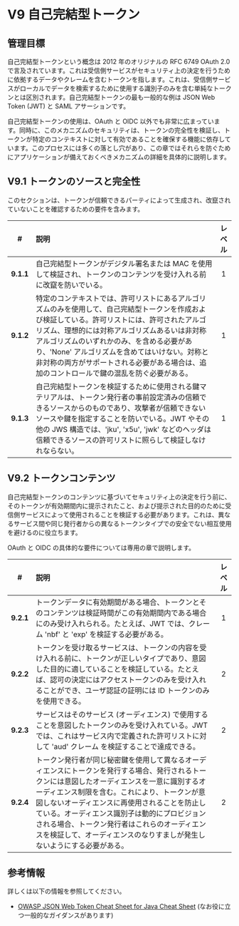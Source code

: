 # V9 自己完結型トークン

## 管理目標

自己完結型トークンという概念は 2012 年のオリジナルの RFC 6749 OAuth 2.0 で言及されています。これは受信側サービスがセキュリティ上の決定を行うために依拠するデータやクレームを含むトークンを指します。これは、受信側サービスがローカルでデータを検索するために使用する識別子のみを含む単純なトークンとは区別されます。自己完結型トークンの最も一般的な例は JSON Web Token (JWT) と SAML アサーションです。

自己完結型トークンの使用は、OAuth と OIDC 以外でも非常に広まっています。同時に、このメカニズムのセキュリティは、トークンの完全性を検証し、トークンが特定のコンテキストに対して有効であることを確保する機能に依存しています。このプロセスには多くの落とし穴があり、この章ではそれらを防ぐためにアプリケーションが備えておくべきメカニズムの詳細を具体的に説明します。

## V9.1 トークンのソースと完全性

このセクションは、トークンが信頼できるパーティによって生成され、改竄されていないことを確認するための要件を含みます。

| # | 説明 | レベル |
| :---: | :--- | :---: |
| **9.1.1** | 自己完結型トークンがデジタル署名または MAC を使用して検証され、トークンのコンテンツを受け入れる前に改竄を防いでいる。 | 1 |
| **9.1.2** | 特定のコンテキストでは、許可リストにあるアルゴリズムのみを使用して、自己完結型トークンを作成および検証している。許可リストには、許可されたアルゴリズム、理想的には対称アルゴリズムあるいは非対称アルゴリズムのいずれかのみ、を含める必要があり、'None' アルゴリズムを含めてはいけない。対称と非対称の両方がサポートされる必要がある場合は、追加のコントロールで鍵の混乱を防ぐ必要がある。 | 1 |
| **9.1.3** | 自己完結型トークンを検証するために使用される鍵マテリアルは、トークン発行者の事前設定済みの信頼できるソースからのものであり、攻撃者が信頼できないソースや鍵を指定することを防いでいる。JWT やその他の JWS 構造では、'jku', 'x5u', 'jwk' などのヘッダは信頼できるソースの許可リストに照らして検証しなけれならない。 | 1 |

## V9.2 トークンコンテンツ

自己完結型トークンのコンテンツに基づいてセキュリティ上の決定を行う前に、そのトークンが有効期間内に提示されたこと、および提示された目的のために受信側サービスによって使用されることを検証する必要があります。これは、異なるサービス間や同じ発行者からの異なるトークンタイプでの安全でない相互使用を避けるのに役立ちます。

OAuth と OIDC の具体的な要件については専用の章で説明します。

| # | 説明 | レベル |
| :---: | :--- | :---: |
| **9.2.1** | トークンデータに有効期間がある場合、トークンとそのコンテンツは検証時間がこの有効期間内である場合にのみ受け入れられる。たとえば、JWT では、クレーム 'nbf' と 'exp' を検証する必要がある。 | 1 |
| **9.2.2** | トークンを受け取るサービスは、トークンの内容を受け入れる前に、トークンが正しいタイプであり、意図した目的に適していることを検証している。たとえば、認可の決定にはアクセストークンのみを受け入れることができ、ユーザ認証の証明には ID トークンのみを使用できる。 | 2 |
| **9.2.3** | サービスはそのサービス (オーディエンス) で使用することを意図したトークンのみを受け入れている。JWT では、これはサービス内で定義された許可リストに対して 'aud' クレーム を検証することで達成できる。 | 2 |
| **9.2.4** | トークン発行者が同じ秘密鍵を使用して異なるオーディエンスにトークンを発行する場合、発行されるトークンには意図したオーディエンスを一意に識別するオーディエンス制限を含む。これにより、トークンが意図しないオーディエンスに再使用されることを防止している。オーディエンス識別子は動的にプロビジョンされる場合、トークン発行者はこれらのオーディエンスを検証して、オーディエンスのなりすましが発生しないようにする必要がある。 | 2 |

## 参考情報

詳しくは以下の情報を参照してください。

* [OWASP JSON Web Token Cheat Sheet for Java Cheat Sheet](https://cheatsheetseries.owasp.org/cheatsheets/JSON_Web_Token_for_Java_Cheat_Sheet.html) (なお役に立つ一般的なガイダンスがあります)
